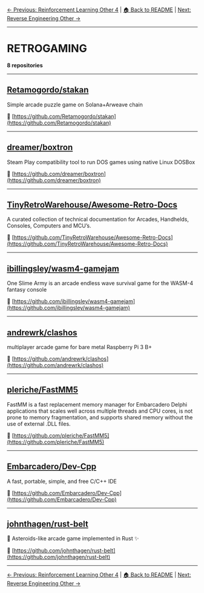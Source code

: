 [← Previous: Reinforcement Learning Other 4](reinforcement-learning-other-4.txt) | [🏠 Back to README](../README.md) | [Next: Reverse Engineering Other →](reverse-engineering-other.txt)

---

# RETROGAMING

**8 repositories**

---

## [Retamogordo/stakan](https://github.com/Retamogordo/stakan)

Simple arcade puzzle game on Solana+Arweave chain

🔗 [https://github.com/Retamogordo/stakan](https://github.com/Retamogordo/stakan)

---

## [dreamer/boxtron](https://github.com/dreamer/boxtron)

Steam Play compatibility tool to run DOS games using native Linux DOSBox

🔗 [https://github.com/dreamer/boxtron](https://github.com/dreamer/boxtron)

---

## [TinyRetroWarehouse/Awesome-Retro-Docs](https://github.com/TinyRetroWarehouse/Awesome-Retro-Docs)

A curated collection of technical documentation for Arcades, Handhelds, Consoles, Computers and MCU’s.

🔗 [https://github.com/TinyRetroWarehouse/Awesome-Retro-Docs](https://github.com/TinyRetroWarehouse/Awesome-Retro-Docs)

---

## [ibillingsley/wasm4-gamejam](https://github.com/ibillingsley/wasm4-gamejam)

One Slime Army is an arcade endless wave survival game for the WASM-4 fantasy console

🔗 [https://github.com/ibillingsley/wasm4-gamejam](https://github.com/ibillingsley/wasm4-gamejam)

---

## [andrewrk/clashos](https://github.com/andrewrk/clashos)

multiplayer arcade game for bare metal Raspberry Pi 3 B+

🔗 [https://github.com/andrewrk/clashos](https://github.com/andrewrk/clashos)

---

## [pleriche/FastMM5](https://github.com/pleriche/FastMM5)

FastMM is a fast replacement memory manager for Embarcadero Delphi applications that scales well across multiple threads and CPU cores, is not prone to memory fragmentation, and supports shared memory without the use of external .DLL files.

🔗 [https://github.com/pleriche/FastMM5](https://github.com/pleriche/FastMM5)

---

## [Embarcadero/Dev-Cpp](https://github.com/Embarcadero/Dev-Cpp)

A fast, portable, simple, and free C/C++ IDE

🔗 [https://github.com/Embarcadero/Dev-Cpp](https://github.com/Embarcadero/Dev-Cpp)

---

## [johnthagen/rust-belt](https://github.com/johnthagen/rust-belt)

:rocket: Asteroids-like arcade game implemented in Rust ✨

🔗 [https://github.com/johnthagen/rust-belt](https://github.com/johnthagen/rust-belt)

---


[← Previous: Reinforcement Learning Other 4](reinforcement-learning-other-4.txt) | [🏠 Back to README](../README.md) | [Next: Reverse Engineering Other →](reverse-engineering-other.txt)
